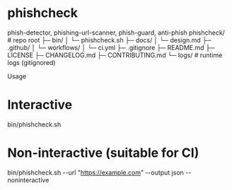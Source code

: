 # phishcheck
phish-detector,   phishing-url-scanner, phish-guard,  anti-phish
phishcheck/                  # repo root
├─ bin/
│  └─ phishcheck.sh
├─ docs/
│  └─ design.md
├─ .github/
│  └─ workflows/
│     └─ ci.yml
├─ .gitignore
├─ README.md
├─ LICENSE
├─ CHANGELOG.md
├─ CONTRIBUTING.md
└─ logs/                     # runtime logs (gitignored)


Usage

# Interactive
bin/phishcheck.sh

# Non-interactive (suitable for CI)
bin/phishcheck.sh --url "https://example.com" --output json --noninteractive
